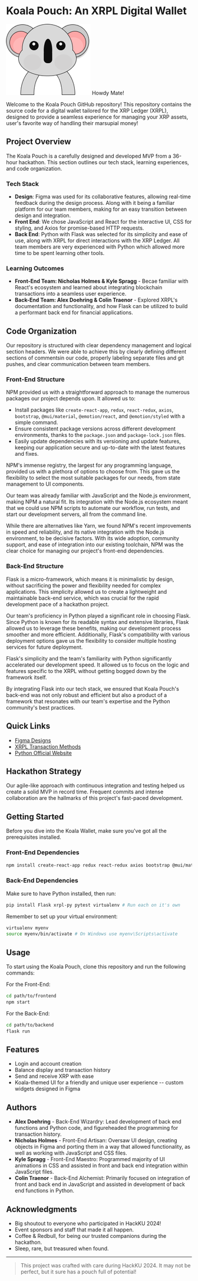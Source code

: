 # Koala Pouch: An XRPL Digital Wallet

![Koala Wallet Logo](src/Design/Koala_Body.png)  Howdy Mate!

Welcome to the Koala Pouch GitHub repository! This repository contains the source code for a digital wallet tailored for the XRP Ledger (XRPL), designed to provide a seamless experience for managing your XRP assets, user's favorite way of handling their marsupial money!

## Project Overview

The Koala Pouch is a carefully designed and developed MVP from a 36-hour hackathon. This section outlines our tech stack, learning experiences, and code organization.

### Tech Stack

- **Design**: Figma was used for its collaborative features, allowing real-time feedback during the design process. Along with it being a familiar platform for our team members, making for an easy transition between design and integration.
- **Front End**: We chose JavaScript and React for the interactive UI, CSS for styling, and Axios for promise-based HTTP requests.
- **Back End**: Python with Flask was selected for its simplicity and ease of use, along with XRPL for direct interactions with the XRP Ledger. All team members are very experienced with Python which allowed more time to be spent learning other tools.

### Learning Outcomes

- **Front-End Team: Nicholas Holmes & Kyle Spragg** - Becae familiar with React's ecosystem and learned about integrating blockchain transactions into a seamless user experience.
- **Back-End Team: Alex Doehring & Colin Traenor** - Explored XRPL's documentation and functionality, and how Flask can be utilized to build a performant back end for financial applications.

## Code Organization

Our repository is structured with clear dependency management and logical section headers. We were able to achieve this by clearly defining different sections of commentsin our code, properly labeling separate files and git pushes, and clear communication between team members.

### Front-End Structure

NPM provided us with a straightforward approach to manage the numerous packages our project depends upon. It allowed us to:

- Install packages like `create-react-app`, `redux`, `react-redux`, `axios`, `bootstrap`, `@mui/material`, `@emotion/react`, and `@emotion/styled` with a simple command.
- Ensure consistent package versions across different development environments, thanks to the `package.json` and `package-lock.json` files.
- Easily update dependencies with its versioning and update features, keeping our application secure and up-to-date with the latest features and fixes.

NPM's immense registry, the largest for any programming language, provided us with a plethora of options to choose from. This gave us the flexibility to select the most suitable packages for our needs, from state management to UI components.

Our team was already familiar with JavaScript and the Node.js environment, making NPM a natural fit. Its integration with the Node.js ecosystem meant that we could use NPM scripts to automate our workflow, run tests, and start our development servers, all from the command line.

While there are alternatives like Yarn, we found NPM's recent improvements in speed and reliability, and its native integration with the Node.js environment, to be decisive factors. With its wide adoption, community support, and ease of integration into our existing toolchain, NPM was the clear choice for managing our project's front-end dependencies.

### Back-End Structure

Flask is a micro-framework, which means it is minimalistic by design, without sacrificing the power and flexibility needed for complex applications. This simplicity allowed us to create a lightweight and maintainable back-end service, which was crucial for the rapid development pace of a hackathon project.

Our team's proficiency in Python played a significant role in choosing Flask. Since Python is known for its readable syntax and extensive libraries, Flask allowed us to leverage these benefits, making our development process smoother and more efficient. Additionally, Flask's compatibility with various deployment options gave us the flexibility to consider multiple hosting services for future deployment. 

Flask's simplicity and the team's familiarity with Python significantly accelerated our development speed. It allowed us to focus on the logic and features specific to the XRPL without getting bogged down by the framework itself.

By integrating Flask into our tech stack, we ensured that Koala Pouch's back-end was not only robust and efficient but also a product of a framework that resonates with our team's expertise and the Python community's best practices.

## Quick Links
- [Figma Designs](https://www.figma.com)
- [XRPL Transaction Methods](https://xrpl-py.readthedocs.io/en/stable/source/xrpl.transaction.html)
- [Python Official Website](https://www.python.org/downloads/)

## Hackathon Strategy
Our agile-like approach with continuous integration and testing helped us create a solid MVP in record time. Frequent commits and intense collaboration are the hallmarks of this project's fast-paced development.

## Getting Started
Before you dive into the Koala Wallet, make sure you've got all the prerequisites installed.

### Front-End Dependencies
```bash
npm install create-react-app redux react-redux axios bootstrap @mui/material @emotion/react @emotion/styled
```

### Back-End Dependencies
Make sure to have Python installed, then run:
```bash
pip install Flask xrpl-py pytest virtualenv # Run each on it's own
```

Remember to set up your virtual environment:
```bash
virtualenv myenv
source myenv/bin/activate # On Windows use myenv\Scripts\activate
```

## Usage
To start using the Koala Pouch, clone this repository and run the following commands:

For the Front-End:
```bash
cd path/to/frontend
npm start
````

For the Back-End:
```bash
cd path/to/backend
flask run
```

## Features
- Login and account creation
- Balance display and transaction history
- Send and receive XRP with ease
- Koala-themed UI for a friendly and unique user experience -- custom widgets designed in Figma

## Authors
- **Alex Doehring** - Back-End Wizardry: Lead development of back end functions and Python code, and figureheaded the programming for transaction history.
- **Nicholas Holmes** - Front-End Artisan: Oversaw UI design, creating objects in Figma and porting them in a way that allowed functionality, as well as working with JavaScript and CSS files.
- **Kyle Spragg** - Front-End Maestro: Programmed majority of UI animations in CSS and assisted in front and back end integration within JavaScript files.
- **Colin Traenor** - Back-End Alchemist: Primarily focused on integration of front and back end in JavaScript and assisted in development of back end functions in Python.


## Acknowledgments
- Big shoutout to everyone who participated in HackKU 2024!
- Event sponsors and staff that made it all happen.
- Coffee & Redbull, for being our trusted companions during the hackathon.
- Sleep, rare, but treasured when found.

---
> This project was crafted with care during HackKU 2024. It may not be perfect, but it sure has a pouch full of potential!
